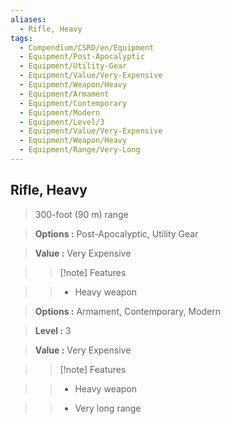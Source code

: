 ```yaml
---
aliases:
  - Rifle, Heavy
tags:
  - Compendium/CSRD/en/Equipment
  - Equipment/Post-Apocalyptic
  - Equipment/Utility-Gear
  - Equipment/Value/Very-Expensive
  - Equipment/Weapon/Heavy
  - Equipment/Armament
  - Equipment/Contemporary
  - Equipment/Modern
  - Equipment/Level/3
  - Equipment/Value/Very-Expensive
  - Equipment/Weapon/Heavy
  - Equipment/Range/Very-Long
---
```

  
    
## Rifle, Heavy    
    
>300-foot (90 m) range    
> **Options :** Post-Apocalyptic, Utility Gear    
> **Value :** Very Expensive    
>>[!note] Features    
>> - Heavy weapon    
    
>    
> **Options :** Armament, Contemporary, Modern    
> **Level :** 3    
> **Value :** Very Expensive    
>>[!note] Features    
>> - Heavy weapon    
>> - Very long range